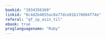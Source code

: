 ```yaml
---
bookid: "1934356360"
linkid: "0c4d2b4655ac8a77dce81b176604f74e"
referal: "qf_sp_asin_til"
ebook: true
proglanguagename: "Ruby"
---
```


